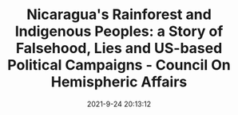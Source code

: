 ---
"title": "Nicaragua's Rainforest and Indigenous Peoples: a Story of Falsehood, Lies and US-based Political Campaigns - Council On Hemispheric Affairs"
"date": "2021-9-24 20:13:12"
"feed_name": "GOOGLENEWSMINING"
"feed_website": "https://news.google.com/search?q=mining%2Bincident&hl=en-US&gl=US&ceid=US:en"
"feed_rss": "https://news.google.com/rss/search?q=mining%2Bincident&hl=en-US&gl=US&ceid=US:en"
"link": "https://www.coha.org/nicaraguas-rainforest-and-indigenous-peoples-a-story-of-falsehood-lies-and-us-based-political-campaigns/"
"file": "_posts/2021-1-1-b01b6f20705534259d3ceb69e1115e7300bfe0f0.md"
"accident": "0"
"drilling": "0"
"dead": "0"
"injured": "0"
"where": "unknown site"
"place": "unknown place"
---